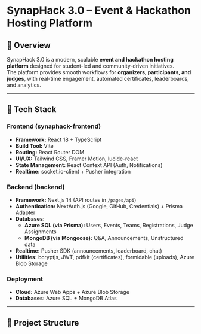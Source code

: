 # SynapHack 3.0 – Event & Hackathon Hosting Platform  

## 📌 Overview  
SynapHack 3.0 is a modern, scalable **event and hackathon hosting platform** designed for student-led and community-driven initiatives.  
The platform provides smooth workflows for **organizers, participants, and judges**, with real-time engagement, automated certificates, leaderboards, and analytics.  

---

## 🚀 Tech Stack  

### Frontend (synaphack-frontend)  
- **Framework:** React 18 + TypeScript  
- **Build Tool:** Vite  
- **Routing:** React Router DOM  
- **UI/UX:** Tailwind CSS, Framer Motion, lucide-react  
- **State Management:** React Context API (Auth, Notifications)  
- **Realtime:** socket.io-client + Pusher integration  

### Backend (backend)  
- **Framework:** Next.js 14 (API routes in `/pages/api`)  
- **Authentication:** NextAuth.js (Google, GitHub, Credentials) + Prisma Adapter  
- **Databases:**  
  - **Azure SQL (via Prisma):** Users, Events, Teams, Registrations, Judge Assignments  
  - **MongoDB (via Mongoose):** Q&A, Announcements, Unstructured data  
- **Realtime:** Pusher SDK (announcements, leaderboard, chat)  
- **Utilities:** bcryptjs, JWT, pdfkit (certificates), formidable (uploads), Azure Blob Storage  

### Deployment  
- **Cloud:** Azure Web Apps + Azure Blob Storage  
- **Databases:** Azure SQL + MongoDB Atlas  

---

## 📂 Project Structure  

